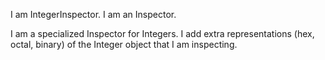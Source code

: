 I am IntegerInspector.I am an Inspector.I am a specialized Inspector for Integers.I add extra representations (hex, octal, binary) of the Integer object that I am inspecting.